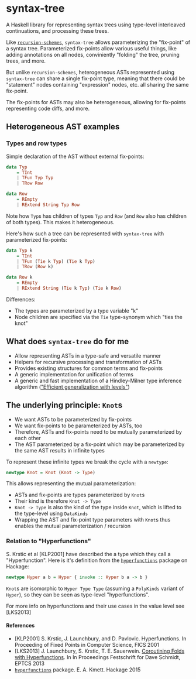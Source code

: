# syntax-tree

A Haskell library for representing syntax trees using type-level interleaved continuations, and processing these trees.

Like [`recursion-schemes`](https://github.com/ekmett/recursion-schemes/),
`syntax-tree` allows parameterizing the "fix-point" of a syntax tree. Parameterized fix-points allow various useful things, like adding annotations on all nodes, conviniently "folding" the tree, pruning trees, and more.

But unlike `recursion-schemes`, heterogeneous ASTs represented using `syntax-tree` can share a single fix-point type,
meaning that there could be "statement" nodes containing "expression" nodes, etc. all sharing the same fix-point.

The fix-points for ASTs may also be heterogeneous, allowing for fix-points representing code diffs, and more.

## Heterogeneous AST examples

### Types and row types

Simple declaration of the AST without external fix-points:

```Haskell
data Typ
    = TInt
    | TFun Typ Typ
    | TRow Row

data Row
    = REmpty
    | RExtend String Typ Row
```

Note how `Typ`s has children of types `Typ` and `Row` (and `Row` also has children of both types). This makes it heterogeneous.

Here's how such a tree can be represented with `syntax-tree` with parameterized fix-points:

```Haskell
data Typ k
    = TInt
    | TFun (Tie k Typ) (Tie k Typ)
    | TRow (Row k)

data Row k
    = REmpty
    | RExtend String (Tie k Typ) (Tie k Row)
```

Differences:

* The types are parameterized by a type variable "k"
* Node children are specified via the `Tie` type-synonym which "ties the knot"

## What does `syntax-tree` do for me

* Allow representing ASTs in a type-safe and versatile manner
* Helpers for recursive processing and transformation of ASTs
* Provides existing structures for common terms and fix-points
* A generic implementation for unification of terms
* A generic and fast implementation of a Hindley-Milner type inference algorithm (["Efficient generalization with levels"](http://okmij.org/ftp/ML/generalization.html#levels))

## The underlying principle: `Knot`s

* We want ASTs to be parameterized by fix-points
* We want fix-points to be parameterized by ASTs, too
* Therefore, ASTs and fix-points need to be mutually parameterized by each other
* The AST parameterized by a fix-point which may be parameterized by the same AST results in infinite types

To represent these infinite types we break the cycle with a `newtype`:

```Haskell
newtype Knot = Knot (Knot -> Type)
```

This allows representing the mutual parameterization:

* ASTs and fix-points are types parameterized by `Knot`s
* Their kind is therefore `Knot -> Type`
* `Knot -> Type` is also the kind of the type inside `Knot`, which is lifted to the type-level using `DataKinds`
* Wrapping the AST and fix-point type parameters with `Knot`s thus enables the mutual parameterization / recursion

### Relation to "Hyperfunctions"

S. Krstic et al [KLP2001] have described the a type which they call a "Hyperfunction". Here is it's definition from the [`hyperfunctions`](http://hackage.haskell.org/package/hyperfunctions) package on Hackage:

```Haskell
newtype Hyper a b = Hyper { invoke :: Hyper b a -> b }
```

`Knot`s are isomorphic to `Hyper Type Type` (assuming a `PolyKinds` variant of `Hyper`), so they can be seen as type-level "hyperfunctions".

For more info on hyperfunctions and their use cases in the value level see [LKS2013]

#### References

* [KLP2001] S. Krstic, J. Launchbury, and D. Pavlovic. Hyperfunctions. In Proceeding of Fixed Points in Computer Science, FICS 2001
* [LKS2013] J. Launchbury, S. Krstic, T. E. Sauerwein. [Coroutining Folds with Hyperfunctions](https://arxiv.org/abs/1309.5135). In In Proceedings Festschrift for Dave Schmidt, EPTCS 2013
* [`hyperfunctions`](http://hackage.haskell.org/package/hyperfunctions) package. E. A. Kmett. Hackage 2015
